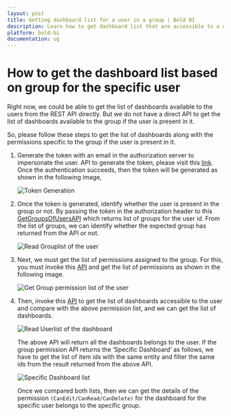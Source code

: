 ```yaml
---
layout: post
title: Getting dashboard list for a user in a group | Bold BI
description: Learn how to get dashboard list that are accessible to a user based on associated group with the combination of different REST APIs.
platform: bold-bi
documentation: ug
---
```


# How to get the dashboard list based on group for the specific user

Right now, we could be able to get the list of dashboards available to the users from the REST API directly. But we do not have a direct API to get the list of dashboards available to the group if the user is present in it.

So, please follow these steps to get the list of dashboards along with the permissions specific to the group if the user is present in it.

1. Generate the token with an email in the authorization server to impersonate the user. API to generate the token, please visit this <a href="https://help.boldbi.com/embedded-bi/rest-api-reference/v2.0/api-reference/#operation/Authentication">link</a>. Once the authentication succeeds, then the token will be generated as shown in the following image,

    ![Token Generation](/bold-bi-docs/static/assets/embedded/faq/images/access-token-generation.png)

2. Once the token is generated, identify whether the user is present in the group or not. By passing the token in the authorization header to this <a href="https://help.boldbi.com/embedded-bi/rest-api-reference/v2.0/api-reference/#operation/Users_GetGroupsOfUser">GetGroupsOfUsersAPI</a> which returns list of groups for the user id. From the list of groups, we can identify whether the expected group has returned from the API or not.

    ![Read Grouplist of the user](/bold-bi-docs/static/assets/embedded/faq/images/group-list-of-the-user.png)

3. Next, we must get the list of permissions assigned to the group. For this, you must invoke this <a href="https://help.boldbi.com/embedded-bi/rest-api-reference/v2.0/api-reference/#operation/Permission_GetGroupPermission">API</a> and get the list of permissions as shown in the following image.

    ![Get Group permission list of the user](/bold-bi-docs/static/assets/embedded/faq/images/group-permission-list.png)

4. Then, invoke this <a href="https://help.boldbi.com/embedded-bi/rest-api-reference/v2.0/api-reference/#operation/Items_GetItems">API</a> to get the list of dashboards accessible to the user and compare with the above permission list, and we can get the list of dashboards.

    ![Read Userlist of the dashboard](/bold-bi-docs/static/assets/embedded/faq/images/user-list-of-the-dashboard.png)

   The above API will return all the dashboards belongs to the user. If the group permission API returns the ‘Specific Dashboard’ as follows, we have to get the list of item ids with the same entity and filter the same ids from the result returned from the above API.

    ![Specific Dashboard list](/bold-bi-docs/static/assets/embedded/faq/images/specific-dashboard-list.png)

   Once we compared both lists, then we can get the details of the permission `(CanEdit/CanRead/CanDelete)` for the dashboard for the specific user belongs to the specific group.


